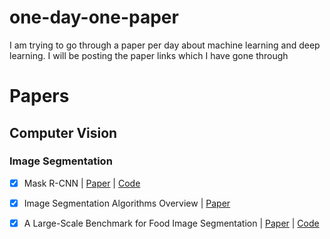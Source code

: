 # one-day-one-paper
I am trying to go through a paper per day about machine learning and deep learning. I will be posting the paper links which I have gone through

# Papers

## Computer Vision

### Image Segmentation
- [x] Mask R-CNN | [Paper](https://arxiv.org/pdf/1703.06870.pdf "Paper title") | [Code](https://github.com/facebookresearch/maskrcnn-benchmark "Code title")
- [x] Image Segmentation Algorithms Overview | [Paper](https://arxiv.org/ftp/arxiv/papers/1707/1707.02051.pdf "Paper title")
- [x] A Large-Scale Benchmark for Food Image Segmentation | [Paper](https://arxiv.org/pdf/2105.05409v1.pdf "Paper title") | [Code](https://github.com/PaddlePaddle/PaddleSeg "Code Title")

 